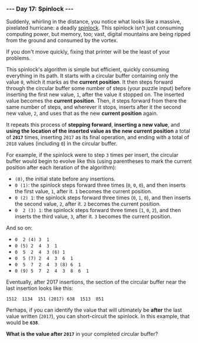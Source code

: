 ### --- Day 17: Spinlock ---

Suddenly, whirling in the distance, you notice what looks like a massive,
pixelated hurricane: a deadly [spinlock](https://en.wikipedia.org/wiki/Spinlock). This spinlock isn't just consuming
computing power, but memory, too; vast, digital mountains are being ripped
from the ground and consumed by the vortex.

If you don't move quickly, fixing that printer will be the least of your
problems.

This spinlock's algorithm is simple but efficient, quickly consuming
everything in its path. It starts with a circular buffer containing only
the value `0`, which it marks as the **current position**. It then steps forward
through the circular buffer some number of steps (your puzzle input) before
inserting the first new value, `1`, after the value it stopped on. The
inserted value becomes the **current position**. Then, it steps forward from
there the same number of steps, and wherever it stops, inserts after it the
second new value, `2`, and uses that as the new **current position** again.

It repeats this process of **stepping forward**, **inserting a new value**, and
**using the location of the inserted value as the new current position** a
total of **`2017`** times, inserting `2017` as its final operation, and ending with
a total of `2018` values (including `0`) in the circular buffer.

For example, if the spinlock were to step `3` times per insert, the circular
buffer would begin to evolve like this (using parentheses to mark the
current position after each iteration of the algorithm):

- `(0)`, the initial state before any insertions.
- `0 (1)`: the spinlock steps forward three times (`0`, `0`, `0`), and then
inserts the first value, `1`, after it. `1` becomes the current position.
- `0 (2) 1`: the spinlock steps forward three times (`0`, `1`, `0`), and then
inserts the second value, `2`, after it. `2` becomes the current position.
- `0  2 (3) 1`: the spinlock steps forward three times (`1`, `0`, `2`), and then
inserts the third value, `3`, after it. `3` becomes the current position.

And so on:

- `0  2 (4) 3  1`
- `0 (5) 2  4  3  1`
- `0  5  2  4  3 (6) 1`
- `0  5 (7) 2  4  3  6  1`
- `0  5  7  2  4  3 (8) 6  1`
- `0 (9) 5  7  2  4  3  8  6  1`

Eventually, after 2017 insertions, the section of the circular buffer near
the last insertion looks like this:
```
1512  1134  151 (2017) 638  1513  851
```
Perhaps, if you can identify the value that will ultimately be **after** the
last value written (`2017`), you can short-circuit the spinlock. In this
example, that would be **`638`**.

**What is the value after `2017`** in your completed circular buffer?
